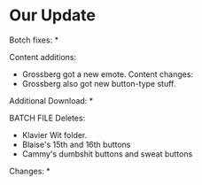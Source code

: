 # Our Update

Botch fixes:
  * 
  
Content additions:
  * Grossberg got a new emote.
Content changes:
  * Grossberg also got new button-type stuff.

Additional Download:
  * 
 
BATCH FILE
Deletes:
  * Klavier Wit folder.
  * Blaise's 15th and 16th buttons
  * Cammy's dumbshit buttons and sweat buttons
  
Changes:
  * 
 
